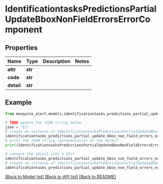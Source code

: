 # IdentificationtasksPredictionsPartialUpdateBboxNonFieldErrorsErrorComponent


## Properties

Name | Type | Description | Notes
------------ | ------------- | ------------- | -------------
**attr** | **str** |  | 
**code** | **str** |  | 
**detail** | **str** |  | 

## Example

```python
from mosquito_alert.models.identificationtasks_predictions_partial_update_bbox_non_field_errors_error_component import IdentificationtasksPredictionsPartialUpdateBboxNonFieldErrorsErrorComponent

# TODO update the JSON string below
json = "{}"
# create an instance of IdentificationtasksPredictionsPartialUpdateBboxNonFieldErrorsErrorComponent from a JSON string
identificationtasks_predictions_partial_update_bbox_non_field_errors_error_component_instance = IdentificationtasksPredictionsPartialUpdateBboxNonFieldErrorsErrorComponent.from_json(json)
# print the JSON string representation of the object
print(IdentificationtasksPredictionsPartialUpdateBboxNonFieldErrorsErrorComponent.to_json())

# convert the object into a dict
identificationtasks_predictions_partial_update_bbox_non_field_errors_error_component_dict = identificationtasks_predictions_partial_update_bbox_non_field_errors_error_component_instance.to_dict()
# create an instance of IdentificationtasksPredictionsPartialUpdateBboxNonFieldErrorsErrorComponent from a dict
identificationtasks_predictions_partial_update_bbox_non_field_errors_error_component_from_dict = IdentificationtasksPredictionsPartialUpdateBboxNonFieldErrorsErrorComponent.from_dict(identificationtasks_predictions_partial_update_bbox_non_field_errors_error_component_dict)
```
[[Back to Model list]](../README.md#documentation-for-models) [[Back to API list]](../README.md#documentation-for-api-endpoints) [[Back to README]](../README.md)


